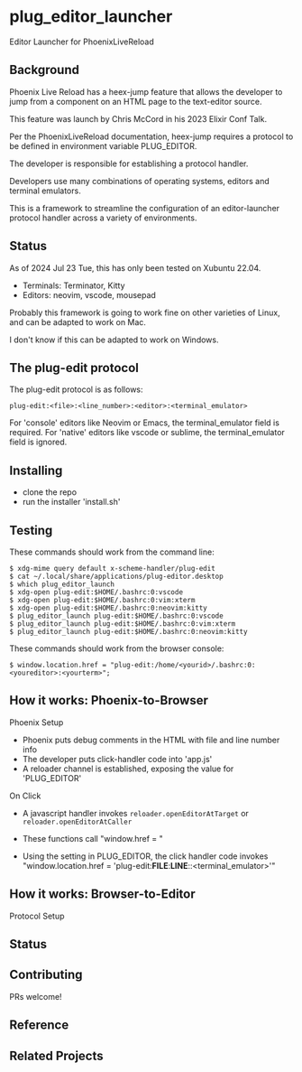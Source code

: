 # plug_editor_launcher

Editor Launcher for PhoenixLiveReload

## Background 

Phoenix Live Reload has a heex-jump feature that allows the developer to jump
from a component on an HTML page to the text-editor source.

This feature was launch by Chris McCord in his 2023 Elixir Conf Talk.

Per the PhoenixLiveReload documentation, heex-jump requires a protocol to be
defined in environment variable PLUG_EDITOR.

The developer is responsible for establishing a protocol handler.

Developers use many combinations of operating systems, editors and terminal
emulators.

This is a framework to streamline the configuration of an editor-launcher
protocol handler across a variety of environments.

## Status

As of 2024 Jul 23 Tue, this has only been tested on Xubuntu 22.04.

- Terminals: Terminator, Kitty 
- Editors: neovim, vscode, mousepad 

Probably this framework is going to work fine on other varieties of Linux, and
can be adapted to work on Mac.  

I don't know if this can be adapted to work on Windows.

## The plug-edit protocol

The plug-edit protocol is as follows:

    plug-edit:<file>:<line_number>:<editor>:<terminal_emulator>

For 'console' editors like Neovim or Emacs, the terminal_emulator field is required.
For 'native' editors like vscode or sublime, the terminal_emulator field is ignored.

## Installing 

- clone the repo 
- run the installer 'install.sh'

## Testing 

These commands should work from the command line: 

    $ xdg-mime query default x-scheme-handler/plug-edit 
    $ cat ~/.local/share/applications/plug-editor.desktop 
    $ which plug_editor_launch 
    $ xdg-open plug-edit:$HOME/.bashrc:0:vscode 
    $ xdg-open plug-edit:$HOME/.bashrc:0:vim:xterm 
    $ xdg-open plug-edit:$HOME/.bashrc:0:neovim:kitty 
    $ plug_editor_launch plug-edit:$HOME/.bashrc:0:vscode 
    $ plug_editor_launch plug-edit:$HOME/.bashrc:0:vim:xterm 
    $ plug_editor_launch plug-edit:$HOME/.bashrc:0:neovim:kitty 

These commands should work from the browser console: 

    $ window.location.href = "plug-edit:/home/<yourid>/.bashrc:0:<youreditor>:<yourterm>";

## How it works: Phoenix-to-Browser

Phoenix Setup 
- Phoenix puts debug comments in the HTML with file and line number info
- The developer puts click-handler code into 'app.js'
- A reloader channel is established, exposing the value for 'PLUG_EDITOR'

On Click 
- A javascript handler invokes `reloader.openEditorAtTarget` or `reloader.openEditorAtCaller`
- These functions call "window.href = "

- Using the setting in PLUG_EDITOR, the click handler code invokes "window.location.href = 'plug-edit:__FILE__:__LINE__:<editor>:<terminal_emulator>'"

## How it works: Browser-to-Editor

Protocol Setup 


## Status 

## Contributing 

PRs welcome!  

## Reference 

## Related Projects
